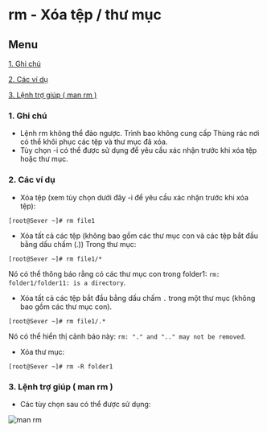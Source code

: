 ﻿# rm - Xóa tệp / thư mục
## Menu
[1. Ghi chú](#GhiChu)

[2. Các ví dụ](#ViDu)

[3. Lệnh trợ giúp ( man rm )](#LenhTroGiup)


<a name="GhiChu"></a>
### 1. Ghi chú
- Lệnh rm không thể đảo ngược. Trình bao không cung cấp Thùng rác nơi có thể khôi phục các tệp và thư mục đã xóa.
- Tùy chọn -i có thể được sử dụng để yêu cầu xác nhận trước khi xóa tệp hoặc thư mục.

<a name="ViDu"></a>
### 2. Các ví dụ
- Xóa tệp (xem tùy chọn dưới đây -i để yêu cầu xác nhận trước khi xóa tệp):
```
[root@Sever ~]# rm file1
```

- Xóa tất cả các tệp (không bao gồm các thư mục con và các tệp bắt đầu bằng dấu chấm (.)) Trong thư mục:
```
[root@Sever ~]# rm file1/*
```
Nó có thể thông báo rằng có các thư mục con trong folder1: `rm: folder1/folder11: is a directory`.

- Xóa tất cả các tệp bắt đầu bằng dấu chấm `.` trong một thư mục (không bao gồm các thư mục con).
```
[root@Sever ~]# rm file1/.*
```
Nó có thể hiển thị cảnh báo này: `rm: "." and ".." may not be removed`.

- Xóa thư mục:
```
[root@Sever ~]# rm -R folder1
```

<a name="LenhTroGiup"></a>
### 3. Lệnh trợ giúp ( man rm )
- Các tùy chọn sau có thể được sử dụng:

![man rm](https://user-images.githubusercontent.com/84270045/143028826-66a46d40-2120-4751-bce4-bcfbe168c851.png)
